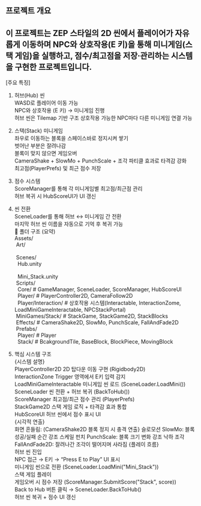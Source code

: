 프로젝트 개요
-------------------------------------------------------------------------------------------------
이 프로젝트는 ZEP 스타일의 2D 씬에서
플레이어가 자유롭게 이동하며 NPC와 상호작용(E 키)을 통해
미니게임(스택 게임)을 실행하고, 점수/최고점을 저장·관리하는 시스템을 구현한 프로젝트입니다.
-------------------------------------------------------------------------------------------------
[주요 특징]
1. 허브(Hub) 씬<br/>
WASD로 플레이어 이동 가능<br>
NPC와 상호작용 (E 키) → 미니게임 진행<br>
허브 씬은 Tilemap 기반 구조
상호작용 가능한 NPC마다 다른 미니게임 연결 가능<br>
2. 스택(Stack) 미니게임<br/>
좌우로 이동하는 블록을 스페이스바로 정지시켜 쌓기<br>
벗어난 부분은 잘려나감<br>
블록이 맞지 않으면 게임오버<br>
CameraShake + SlowMo + PunchScale + 조각 파티클 효과로 타격감 강화<br>
최고점(PlayerPrefs) 및 최근 점수 저장<br>
3. 점수 시스템<br/>
ScoreManager를 통해 각 미니게임별 최고점/최근점 관리<br>
허브 복귀 시 HubScoreUI가 UI 갱신<br>
4. 씬 전환<br/>
SceneLoader를 통해 허브 ↔ 미니게임 간 전환<br>
마지막 허브 씬 이름을 자동으로 기억 후 복귀 가능<br>
📁 폴더 구조 (요약) <br/>
Assets/ <br>
&nbsp;Art/    <br>           
&nbsp;Scenes/ <br>
&nbsp;&nbsp;Hub.unity <br>    
&nbsp;&nbsp;Mini_Stack.unity <br>
&nbsp;Scripts/ <br>
&nbsp;&nbsp;Core/           # GameManager, SceneLoader, ScoreManager, HubScoreUI <br>
&nbsp;&nbsp;Player/         # PlayerController2D, CameraFollow2D <br>
&nbsp;&nbsp;Player/Interaction/  # 상호작용 시스템(Interactable, InteractionZome, LoadMiniGameInteractable, NPCStackPortal) <br>
&nbsp;MiniGames/Stack/     # StackGame, StackGame2D, StackBlocks <br>
&nbsp;Effects/        # CameraShake2D, SlowMo, PunchScale, FallAndFade2D <br>
&nbsp;Prefabs/ <br>
&nbsp;&nbsp;Player/         # Player<br>
&nbsp;&nbsp;Stack/          # BcakgroundTile, BaseBlock, BlockPiece, MovingBlock<br>

5. 핵심 시스템 구조<br>
{시스템	설명}<br/>
PlayerController2D	2D 탑다운 이동 구현 (Rigidbody2D)<br>
InteractionZone	Trigger 영역에서 E키 입력 감지<br>
LoadMiniGameInteractable	미니게임 씬 로드 (SceneLoader.LoadMini())<br>
SceneLoader	씬 전환 + 허브 복귀 (BackToHub())<br>
ScoreManager	최고점/최근 점수 관리 (PlayerPrefs)<br>
StackGame2D	스택 게임 로직 + 타격감 효과 통합<br>
HubScoreUI	허브 씬에서 점수 표시 UI<br>
{시각적 연출}<br/>
화면 흔들림: 	(CameraShake2D	블록 정지 시 충격 연출}
슬로모션	SlowMo: 	블록 성공/실패 순간 강조
스케일 펀치 PunchScale:  	블록 크기 변화 강조
낙하 조각	FallAndFade2D:  	잘려나간 조각이 떨어지며 사라짐
{플레이 흐름}<br/>
허브 씬 진입<br>
NPC 접근 → E키 → “Press E to Play” UI 표시<br>
미니게임 씬으로 전환 (SceneLoader.LoadMini("Mini_Stack"))<br>
스택 게임 플레이<br>
게임오버 시 점수 저장 (ScoreManager.SubmitScore("Stack", score))<br>
Back to Hub 버튼 클릭 → SceneLoader.BackToHub()<br>
허브 씬 복귀 + 점수 UI 갱신<br>
